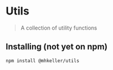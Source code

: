 Utils
===

> A collection of utility functions

## Installing (not yet on npm)

```sh
npm install @mhkeller/utils
```
